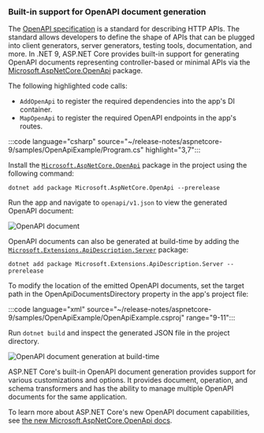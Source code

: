 ### Built-in support for OpenAPI document generation

The [OpenAPI specification](https://www.openapis.org/) is a standard for describing HTTP APIs. The standard allows developers to define the shape of APIs that can be plugged into client generators, server generators, testing tools, documentation, and more. In .NET 9, ASP.NET Core provides built-in support for generating OpenAPI documents representing controller-based or minimal APIs via the [Microsoft.AspNetCore.OpenApi](https://nuget.org/packages/Microsoft.AspNetCore.OpenApi) package.

The following highlighted code calls:

- `AddOpenApi` to register the required dependencies into the app's DI container.
- `MapOpenApi` to register the required OpenAPI endpoints in the app's routes.

:::code language="csharp" source="~/release-notes/aspnetcore-9/samples/OpenApiExample/Program.cs" highlight="3,7":::

Install the [`Microsoft.AspNetCore.OpenApi`](https://www.nuget.org/packages/Microsoft.AspNetCore.OpenApi) package in the project using the following command:

```dotnetcli
dotnet add package Microsoft.AspNetCore.OpenApi --prerelease
```

Run the app and navigate to `openapi/v1.json` to view the generated OpenAPI document:

![OpenAPI document](~/release-notes/aspnetcore-9/_static/OpenApiDoc.png)

OpenAPI documents can also be generated at build-time by adding the [`Microsoft.Extensions.ApiDescription.Server`](https://www.nuget.org/packages/Microsoft.Extensions.ApiDescription.Server) package:

```dotnetcli
dotnet add package Microsoft.Extensions.ApiDescription.Server --prerelease
```

To modify the location of the emitted OpenAPI documents, set the target path in the OpenApiDocumentsDirectory property in the app's project file:

:::code language="xml" source="~/release-notes/aspnetcore-9/samples/OpenApiExample/OpenApiExample.csproj" range="9-11":::

Run `dotnet build` and inspect the generated JSON file in the project directory.

![OpenAPI document generation at build-time](~/release-notes/aspnetcore-9/_static/openapidoc2.png)

ASP.NET Core's built-in OpenAPI document generation provides support for various customizations and options. It provides document, operation, and schema transformers and has the ability to manage multiple OpenAPI documents for the same application.

To learn more about ASP.NET Core's new OpenAPI document capabilities, see [the new Microsoft.AspNetCore.OpenApi docs](https://aka.ms/aspnet/openapi).
